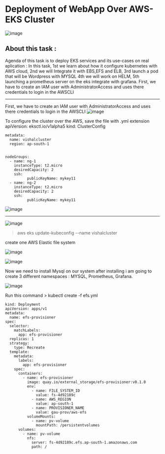 
# Deployment of WebApp Over AWS-EKS Cluster
![image](https://user-images.githubusercontent.com/49730521/87509576-77c14800-c68f-11ea-8136-e62ff77fc7d8.png)
## About this task :
Agenda of this task is to deploy EKS services and its use-cases on real aplication : In this task, 1st  we learn about how it configure kubernetes with AWS cloud, 2nd  we will Integrate it with EBS,EFS and ELB, 3rd launch a pod that will be Wordpress with MYSQL 4th we will work on HELM, 5th launching a prometheus server on the eks integrate  with grafana.
First, we have to create an IAM user with AdministratorAccess and uses there credentials to login in the AWSCLI 
___________________________________________________________________________________________________________
First, we have to create an IAM user with AdministratorAccess and uses there credentials to login in the AWSCLI 
![image](https://user-images.githubusercontent.com/49730521/87509774-e43c4700-c68f-11ea-8496-e1c6cecb8cc9.png)

To configure the cluster over the AWS, save the file with .yml extension
apiVersion: eksctl.io/v1alpha5
kind: ClusterConfig

```
metadata:
  name: vishalcluster
  region: ap-south-1


nodeGroups:
  - name: ng-1
    instanceType: t2.micro
    desiredCapacity: 2
    ssh:
          publicKeyName: mykey11	
  - name: ng-2
    instanceType: t2.micro
    desiredCapacity: 2
    ssh:
          publicKeyName: mykey11

```

![image](https://user-images.githubusercontent.com/49730521/87511232-983ed180-c692-11ea-9179-3e1709789b53.png)

_________________________________________________________________________________________________________________
![image](https://user-images.githubusercontent.com/49730521/87511402-dfc55d80-c692-11ea-9949-f3a1cd5d672e.png)

> aws eks update-kubeconfig  --name vishalcluster

create one AWS Elastic file system

![image](https://user-images.githubusercontent.com/49730521/87512776-3d5aa980-c695-11ea-909d-459b0f812742.png)

![image](https://user-images.githubusercontent.com/49730521/87512896-6f6c0b80-c695-11ea-81ef-815a57f8c917.png)

Now we need to install Mysql on our system after installing i am going to create 3 different namespaces : MYSQL, Prometheus, Grafana. 

![image](https://user-images.githubusercontent.com/49730521/87513874-02597580-c697-11ea-83f7-2628408001ec.png)

Run this command > kubectl create -f efs.yml
```
kind: Deployment
apiVersion: apps/v1
metadata:
  name: efs-provisioner
spec:
  selector:
    matchLabels:
      app: efs-provisioner
  replicas: 1
  strategy:
    type: Recreate
  template:
    metadata:
      labels:
        app: efs-provisioner
    spec:
      containers:
        - name: efs-provisioner
          image: quay.io/external_storage/efs-provisioner:v0.1.0
          env:
            - name: FILE_SYSTEM_ID
              value: fs-4d92189c
            - name: AWS_REGION
              value: ap-south-1
            - name: PROVISIONER_NAME
              value: gau-prov/aws-efs
          volumeMounts:
            - name: pv-volume
              mountPath: /persistentvolumes
      volumes:
        - name: pv-volume
          nfs:
            server: fs-4d92189c.efs.ap-south-1.amazonaws.com
            path: /

```
